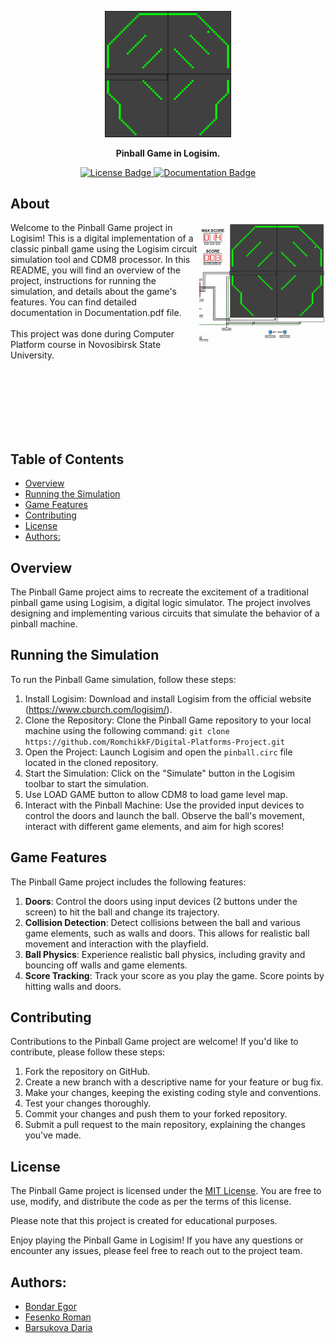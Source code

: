<p align="center">
  <img width="40%" src="/readme_files/game_field.gif" alt="Banner">
</p>
<p align="center">
  <b>Pinball Game in Logisim.</b>
</p>
<p align="center">
  <a href="https://github.com/Ensell84/Digital-Platforms-Project/blob/main/LICENSE">
    <img src="https://img.shields.io/github/license/Ensell84/Digital-Platforms-Project?label=license" alt="License Badge">
  </a>
  <a href="https://github.com/Ensell84/Digital-Platforms-Project/blob/main/Documentation.pdf">
    <img src="https://img.shields.io/badge/view-documentation-green.svg" alt="Documentation Badge">
  </a>
</p>

## About

<img align="right" width="40%" src="/readme_files/game_picture.png" alt="Screenshot">

Welcome to the Pinball Game project in Logisim! This is a digital implementation of a classic pinball game using the Logisim circuit simulation tool and CDM8 processor. In this README, you will find an overview of the project, instructions for running the simulation, and details about the game's features. You can find detailed documentation in Documentation.pdf file.
<br>
<br>
This project was done during Computer Platform course in Novosibirsk State University.

<br>
<br>
<br>
<br>
<br>
<br>

## Table of Contents
  - [Overview](#overview)
  - [Running the Simulation](#running-the-simulation)
  - [Game Features](#game-features)
  - [Contributing](#contributing)
  - [License](#license)
  - [Authors:](#authors)

## Overview
The Pinball Game project aims to recreate the excitement of a traditional pinball game using Logisim, a digital logic simulator. The project involves designing and implementing various circuits that simulate the behavior of a pinball machine. 

## Running the Simulation
To run the Pinball Game simulation, follow these steps:

1. Install Logisim: Download and install Logisim from the official website (https://www.cburch.com/logisim/).
2. Clone the Repository: Clone the Pinball Game repository to your local machine using the following command: `git clone https://github.com/RomchikkF/Digital-Platforms-Project.git`
3. Open the Project: Launch Logisim and open the `pinball.circ` file located in the cloned repository.
4. Start the Simulation: Click on the "Simulate" button in the Logisim toolbar to start the simulation.
5. Use LOAD GAME button to allow CDM8 to load game level map.
6. Interact with the Pinball Machine: Use the provided input devices to control the doors and launch the ball. Observe the ball's movement, interact with different game elements, and aim for high scores!

## Game Features
The Pinball Game project includes the following features:

1. **Doors**: Control the doors using input devices (2 buttons under the screen) to hit the ball and change its trajectory.
2. **Collision Detection**: Detect collisions between the ball and various game elements, such as walls and doors. This allows for realistic ball movement and interaction with the playfield.
3. **Ball Physics**: Experience realistic ball physics, including gravity and bouncing off walls and game elements.
4. **Score Tracking**: Track your score as you play the game. Score points by hitting walls and doors.

## Contributing
Contributions to the Pinball Game project are welcome! If you'd like to contribute, please follow these steps:

1. Fork the repository on GitHub.
2. Create a new branch with a descriptive name for your feature or bug fix.
3. Make your changes, keeping the existing coding style and conventions.
4. Test your changes thoroughly.
5. Commit your changes and push them to your forked repository.
6. Submit a pull request to the main repository, explaining the changes you've made.

## License
The Pinball Game project is licensed under the [MIT License](https://opensource.org/licenses/MIT). You are free to use, modify, and distribute the code as per the terms of this license.

Please note that this project is created for educational purposes.

Enjoy playing the Pinball Game in Logisim! If you have any questions or encounter any issues, please feel free to reach out to the project team.

## Authors:

- [Bondar Egor](https://github.com/Ensell84)
- [Fesenko Roman](https://github.com/RomchikkF)
- [Barsukova Daria](https://github.com/daria-barsukova)
